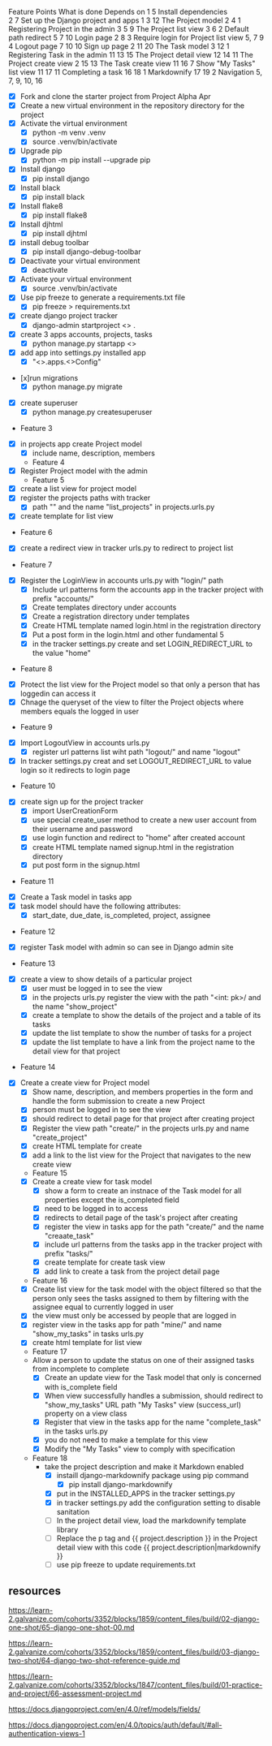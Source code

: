 Feature	Points	What is done	                    Depends on
1	      5	    Install dependencies	
2	      7	    Set up the Django project and apps	1
3	      12	    The Project model	                2
4	      1	    Registering Project in the admin	  3
5	      9	    The Project list view	              3
6	      2	    Default path redirect	              5
7	      10	    Login page	                      2
8	      3	    Require login for Project list view	5, 7
9	      4	    Logout page	                        7
10	    10	    Sign up page	                    2
11	    20	    The Task model	                  3
12	    1	    Registering Task in the admin	      11
13	    15	    The Project detail view	          12
14	    11	    The Project create view	          2
15	    13	    The Task create view	            11
16	    7	    Show "My Tasks" list view	          11
17	    11	    Completing a task	                16
18	    1	    Markdownify	                        17
19	    2	    Navigation	                        5, 7, 9, 10, 16

* [x] Fork and clone the starter project from Project Alpha Apr 
* [x] Create a new virtual environment in the repository directory for the project
* [x] Activate the virtual environment
  * [x] python -m venv .venv 
  * [x] source .venv/bin/activate
* [x] Upgrade pip
  * [x] python -m pip install --upgrade pip
* [x] Install django
  * [x] pip install django  
* [x] Install black
  * [x] pip install black
* [x] Install flake8
  * [x] pip install flake8
* [x] Install djhtml 
  * [x] pip install djhtml  
* [x] install debug toolbar
    * [x] pip install django-debug-toolbar  
* [x] Deactivate your virtual environment
  * [x] deactivate 
* [x] Activate your virtual environment
  * [x] source .venv/bin/activate
* [x] Use pip freeze to generate a requirements.txt file
  * [x] pip freeze > requirements.txt 
 * [x] create django project tracker
    * [x] django-admin startproject <<projectname>> .
* [x] create 3 apps accounts, projects, tasks  
    * [x] python manage.py startapp <<name>>
* [x] add app into settings.py installed app
  * [x] "<<name>>.apps.<<UppercaseName>>Config" 
* [x]run migrations
  * [x] python manage.py migrate  
* [x] create superuser 
  * [x] python manage.py createsuperuser 
* Feature 3
* [x] in projects app create Project model
  * [x] include name, description, members
  * Feature 4
* [x] Register Project model with the admin
  * Feature 5
* [x] create a list view for project model 
* [x] register the projects paths with tracker
  * [x] path "" and the name "list_projects" in projects.urls.py
* [x] create template for list view
* Feature 6
* [x] create a redirect view in tracker urls.py to redirect to project list
* Feature 7
* [x] Register the LoginView in accounts urls.py with "login/" path 
  * [x] Include url patterns form the accounts app in the tracker project with prefix "accounts/" 
  * [x] Create templates directory under accounts
  * [x] Create a registration directory under templates
  * [x] Create HTML template named login.html in the registration directory
  * [x] Put a post form in the login.html and other fundamental 5  
  * [x] in the tracker settings.py create and set LOGIN_REDIRECT_URL to the value "home" 
* Feature 8
* [x] Protect the list view for the Project model so that only a person that has loggedin can access it
* [x] Chnage the queryset of the view to filter the Project objects where members equals the logged in user
* Feature 9
* [x] Import LogoutView in accounts urls.py
  * [x] register url patterns list wiht path "logout/" and name "logout"
* [x] In tracker settings.py creat and set LOGOUT_REDIRECT_URL to value login so it redirects to login page  
* Feature 10
* [x] create sign up for the project tracker
  * [x] import UserCreationForm 
  * [x] use special create_user method to create a new user account from their username and password
  * [x] use login function and redirect to "home" after created account
  * [x] create HTML template named signup.html in the registration directory
  * [x] put post form in the signup.html
* Feature 11 
* [x] Create a Task model in tasks app
* [x] task model should have the following attributes: 
  * [x] start_date, due_date, is_completed, project, assignee 
* Feature 12 
* [x] register Task model with admin so can see in Django admin site
* Feature 13
* [x] create a view to show details of a particular project 
  * [x] user must be logged in to see the view
  * [x] in the projects urls.py register the view with the path "<int: pk>/ and the name "show_project"
  * [x] create a template to show the details of the project and a table of its tasks  
  * [x] update the list template to show the number of tasks for a project 
  * [x] update the list template to have a link from the project name to the detail view for that project
* Feature 14
* [x] Create a create view for Project model  
  * [x] Show name, description, and members properties in the form and handle the form submission to create a new Project
  * [x] person must be logged in to see the view
  * [x] should redirect to detail page for that project after creating project
  * [x] Register the view path "create/" in the projects urls.py and name "create_project"
  * [x] create HTML template for create
  * [x] add a link to the list view for the Project that navigates to the new create view 
  * Feature 15
  * [x] Create a create view for task model
    * [x] show a form to create an instnace of the Task model for all properties except the is_completed field 
    * [x] need to be logged in to access 
    * [x] redirects to detail page of the task's project after creating
    * [x] register the view in tasks app for the path "create/" and the name "creaate_task"
    * [x] include url patterns from the tasks app in the tracker project with prefix "tasks/"
    * [x] create template for create task view 
    * [x] add link to create a task from the project detail page
  * Feature 16
  * [x] Create list view for the task model with the object filtered so that the person only sees the tasks assigned to them by filtering with the assignee equal to currently logged in user
  * [x] the view must only be accessed by people that are logged in 
  * [x] register view in the tasks app for path "mine/" and name "show_my_tasks" in tasks urls.py
  * [x] create html template for list view 
  * Feature 17
  * Allow a person to update the status on one of their assigned tasks from incomplete to complete
    * [x] Create an update view for the Task model that only is concerned with is_complete field
    * [x] When view successfully handles a submission, should redirect to "show_my_tasks" URL path "My Tasks" view (success_url) property on a view class
    * [x] Register that view in the tasks app for the name "complete_task" in the tasks urls.py
    * [x] you do not need to make a template for this view
    * [x] Modify the "My Tasks" view to comply with specification 
  * Feature 18
    * take the project description and make it Markdown enabled 
      * [x] instaill django-markdownify package using pip command 
        * [x] pip install django-markdownify
      * [x] put in the INSTALLED_APPS in the tracker settings.py
      * [x] in tracker settings.py add the configuration setting to disable sanitation  
      * [ ] In the project detail view, load the markdownify template library 
      * [ ] Replace the p tag and {{ project.description }} in the Project detail view with this code {{ project.description|markdownify }}
      * [ ] use pip freeze to update requirements.txt 

## resources 
<https://learn-2.galvanize.com/cohorts/3352/blocks/1859/content_files/build/02-django-one-shot/65-django-one-shot-00.md>

<https://learn-2.galvanize.com/cohorts/3352/blocks/1859/content_files/build/03-django-two-shot/64-django-two-shot-reference-guide.md>

<https://learn-2.galvanize.com/cohorts/3352/blocks/1847/content_files/build/01-practice-and-project/66-assessment-project.md>

<https://docs.djangoproject.com/en/4.0/ref/models/fields/>

<https://docs.djangoproject.com/en/4.0/topics/auth/default/#all-authentication-views-1>